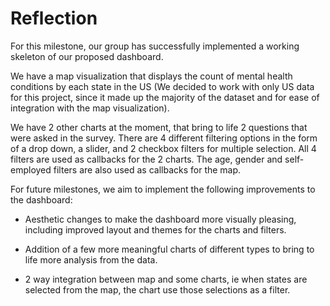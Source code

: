 # Reflection

For this milestone, our group has successfully implemented a working skeleton of our proposed dashboard.

We have a map visualization that displays the count of mental health conditions by each state in the US (We decided to work with only US data for this project, since it made up the majority of the dataset and for ease of integration with the map visualization).

We have 2 other charts at the moment, that bring to life 2 questions that were asked in the survey. There are 4 different filtering options in the form of a drop down, a slider, and 2 checkbox filters for multiple selection. All 4 filters are used as callbacks for the 2 charts. The age, gender and self-employed filters are also used as callbacks for the map.

For future milestones, we aim to implement the following improvements to the dashboard:

-   Aesthetic changes to make the dashboard more visually pleasing, including improved layout and themes for the charts and filters.

-   Addition of a few more meaningful charts of different types to bring to life more analysis from the data.

-   2 way integration between map and some charts, ie when states are selected from the map, the chart use those selections as a filter.
